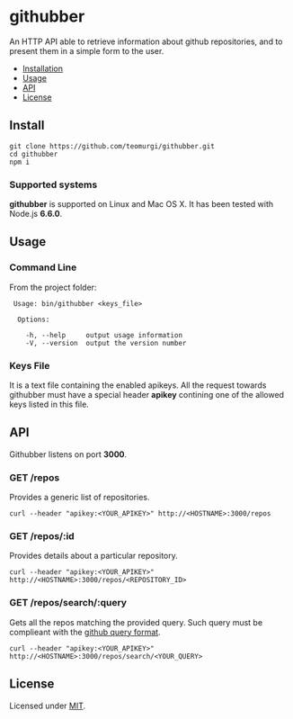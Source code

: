 # githubber

An HTTP API able to retrieve information about github repositories, and to
present them in a simple form to the user.

* [Installation](#install)
* [Usage](#usage)
* [API](#api)
* [License](#license)

## Install

```
git clone https://github.com/teomurgi/githubber.git
cd githubber
npm i
```

### Supported systems

**githubber** is supported on Linux and Mac OS X.
It has been tested with Node.js **6.6.0**.

## Usage

### Command Line

From the project folder:

```
 Usage: bin/githubber <keys_file>

  Options:

    -h, --help     output usage information
    -V, --version  output the version number

```

### Keys File

It is a text file containing the enabled apikeys.
All the request towards githubber must have a special header **apikey** contining one of the allowed 
keys listed in this file.

## API

Githubber listens on port **3000**.

### GET /repos

Provides a generic list of repositories.
```
curl --header "apikey:<YOUR_APIKEY>" http://<HOSTNAME>:3000/repos

```

### GET /repos/:id

Provides details about a particular repository.
```
curl --header "apikey:<YOUR_APIKEY>" http://<HOSTNAME>:3000/repos/<REPOSITORY_ID>

```

### GET /repos/search/:query

Gets all the repos matching the provided query.
Such query must be complieant with the [github query format](https://help.github.com/articles/searching-repositories/).
```
curl --header "apikey:<YOUR_APIKEY>" http://<HOSTNAME>:3000/repos/search/<YOUR_QUERY>

```

## License

Licensed under [MIT](./LICENSE).
